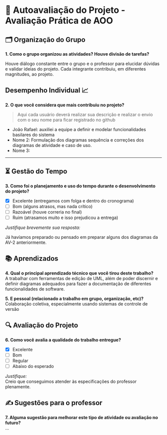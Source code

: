 # 🧠 Autoavaliação do Projeto - Avaliação Prática de AOO

## 🗂️ Organização do Grupo
**1. Como o grupo organizou as atividades? Houve divisão de tarefas?**

  Houve diálogo constante entre o grupo e o professor para elucidar dúvidas e validar ideias do projeto. 
  Cada integrante contribuiu, em diferentes magnitudes, ao projeto.

## Desempenho Individual 📈
**2. O que você considera que mais contribuiu no projeto?**
> Aqui cada usuário deverá realizar sua descrição e realizar o envio com o seu nome para ficar registrado no github

- João Rafael: auxiliei a equipe a definir e modelar funcionalidades basilares do sistema  
- Nome 2: Formulação dos diagramas sequência e correções dos diagramas de atividade e caso de uso. 
- Nome 3: 

---

## ⏳ Gestão do Tempo
**3. Como foi o planejamento e uso do tempo durante o desenvolvimento do projeto?**

- [X] Excelente (entregamos com folga e dentro do cronograma)
- [ ] Bom (alguns atrasos, mas nada crítico)
- [ ] Razoável (houve correria no final)
- [ ] Ruim (atrasamos muito e isso prejudicou a entrega)

_Justifique brevemente sua resposta:_  

Já havíamos preparado ou pensado em preparar alguns dos diagramas da AV-2 anteriormente. 


## 📚 Aprendizados
**4. Qual o principal aprendizado técnico que você tirou deste trabalho?**  
A trabalhar com ferramentas de edição de UML, além de poder discernir e definir diagramas adequados para fazer a documentação de diferentes funcionalidades de software.

**5. E pessoal (relacionado a trabalho em grupo, organização, etc)?**  
Colaboração coletiva, especialmente usando sistemas de controle de versão

## 🔍 Avaliação do Projeto
**6. Como você avalia a qualidade do trabalho entregue?**

- [X] Excelente
- [ ] Bom
- [ ] Regular
- [ ] Abaixo do esperado

_Justifique:_  
  Creio que conseguimos atender às especificações do professor plenamente.

## ✍️ Sugestões para o professor
**7. Alguma sugestão para melhorar este tipo de atividade ou avaliação no futuro?**  
...

